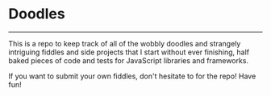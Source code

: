 # Doodles

---

This is a repo to keep track of all of the wobbly doodles and strangely intriguing fiddles and side projects that I start without ever finishing, half baked pieces of code and tests for JavaScript libraries and frameworks.

If you want to submit your own fiddles, don't hesitate to for the repo! Have fun!